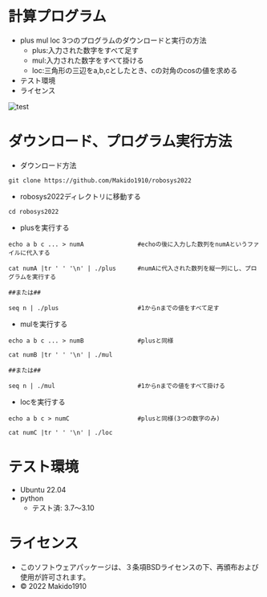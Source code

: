 # 計算プログラム

* plus mul loc 3つのプログラムのダウンロードと実行の方法
  * plus:入力された数字をすべて足す
  * mul:入力された数字をすべて掛ける
  * loc:三角形の三辺をa,b,cとしたとき、cの対角のcosの値を求める
* テスト環境
* ライセンス
 
![test](https://github.com/Makido1910/robosys2022/actions/workflows/test.yml/badge.svg)

# ダウンロード、プログラム実行方法

* ダウンロード方法

```
git clone https://github.com/Makido1910/robosys2022
```

* robosys2022ディレクトリに移動する

```
cd robosys2022
```

* plusを実行する

```
echo a b c ... > numA               #echoの後に入力した数列をnumAというファイルに代入する

cat numA |tr ' ' '\n' | ./plus      #numAに代入された数列を縦一列にし、プログラムを実行する

##または##

seq n | ./plus                      #1からnまでの値をすべて足す
```

* mulを実行する

```
echo a b c ... > numB               #plusと同様

cat numB |tr ' ' '\n' | ./mul

##または##

seq n | ./mul                       #1からnまでの値をすべて掛ける
```

* locを実行する

```
echo a b c > numC                   #plusと同様(3つの数字のみ)

cat numC |tr ' ' '\n' | ./loc
```

# テスト環境
* Ubuntu 22.04
* python
  * テスト済: 3.7～3.10

# ライセンス
* このソフトウェアパッケージは、３条項BSDライセンスの下、再頒布および使用が許可されます。
* © 2022 Makido1910
